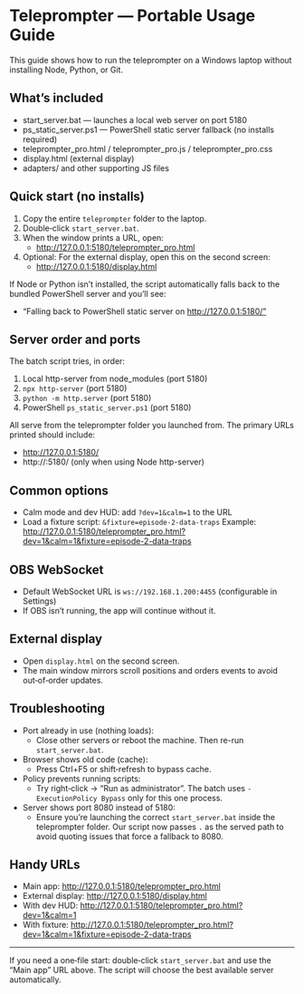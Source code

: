 # Teleprompter — Portable Usage Guide

This guide shows how to run the teleprompter on a Windows laptop without installing Node, Python, or Git.

## What’s included
- start_server.bat — launches a local web server on port 5180
- ps_static_server.ps1 — PowerShell static server fallback (no installs required)
- teleprompter_pro.html / teleprompter_pro.js / teleprompter_pro.css
- display.html (external display)
- adapters/ and other supporting JS files

## Quick start (no installs)
1) Copy the entire `teleprompter` folder to the laptop.
2) Double‑click `start_server.bat`.
3) When the window prints a URL, open:
   - http://127.0.0.1:5180/teleprompter_pro.html
4) Optional: For the external display, open this on the second screen:
   - http://127.0.0.1:5180/display.html

If Node or Python isn’t installed, the script automatically falls back to the bundled PowerShell server and you’ll see:
- “Falling back to PowerShell static server on http://127.0.0.1:5180/”

## Server order and ports
The batch script tries, in order:
1. Local http-server from node_modules (port 5180)
2. `npx http-server` (port 5180)
3. `python -m http.server` (port 5180)
4. PowerShell `ps_static_server.ps1` (port 5180)

All serve from the teleprompter folder you launched from. The primary URLs printed should include:
- http://127.0.0.1:5180/
- http://<your-lan-ip>:5180/ (only when using Node http-server)

## Common options
- Calm mode and dev HUD: add `?dev=1&calm=1` to the URL
- Load a fixture script: `&fixture=episode-2-data-traps`
  Example:
  http://127.0.0.1:5180/teleprompter_pro.html?dev=1&calm=1&fixture=episode-2-data-traps

## OBS WebSocket
- Default WebSocket URL is `ws://192.168.1.200:4455` (configurable in Settings)
- If OBS isn’t running, the app will continue without it.

## External display
- Open `display.html` on the second screen.
- The main window mirrors scroll positions and orders events to avoid out‑of‑order updates.

## Troubleshooting
- Port already in use (nothing loads):
  - Close other servers or reboot the machine. Then re-run `start_server.bat`.
- Browser shows old code (cache):
  - Press Ctrl+F5 or shift‑refresh to bypass cache.
- Policy prevents running scripts:
  - Try right‑click → “Run as administrator”. The batch uses `-ExecutionPolicy Bypass` only for this one process.
- Server shows port 8080 instead of 5180:
  - Ensure you’re launching the correct `start_server.bat` inside the teleprompter folder. Our script now passes `.` as the served path to avoid quoting issues that force a fallback to 8080.

## Handy URLs
- Main app: http://127.0.0.1:5180/teleprompter_pro.html
- External display: http://127.0.0.1:5180/display.html
- With dev HUD: http://127.0.0.1:5180/teleprompter_pro.html?dev=1&calm=1
- With fixture: http://127.0.0.1:5180/teleprompter_pro.html?dev=1&calm=1&fixture=episode-2-data-traps

---
If you need a one‑file start: double‑click `start_server.bat` and use the “Main app” URL above. The script will choose the best available server automatically.